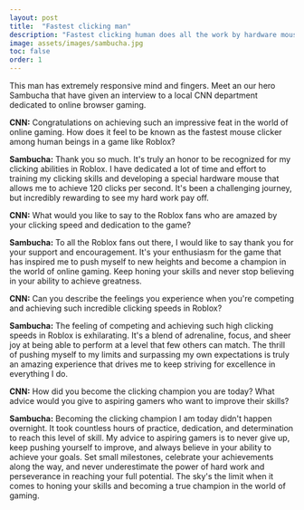 ```yaml
---
layout: post
title:  "Fastest clicking man"
description: "Fastest clicking human does all the work by hardware mouse"
image: assets/images/sambucha.jpg
toc: false
order: 1
---
```

This man has extremely responsive mind and fingers.
Meet an our hero Sambucha that have given an interview to a local CNN department dedicated to online browser gaming.

**CNN:** Congratulations on achieving such an impressive feat in the world of online gaming. How does it feel to be known as the fastest mouse clicker among human beings in a game like Roblox?

**Sambucha:** Thank you so much. It's truly an honor to be recognized for my clicking abilities in Roblox. I have dedicated a lot of time and effort to training my clicking skills and developing a special hardware mouse that allows me to achieve 120 clicks per second. It's been a challenging journey, but incredibly rewarding to see my hard work pay off.

**CNN:** What would you like to say to the Roblox fans who are amazed by your clicking speed and dedication to the game?

**Sambucha:** To all the Roblox fans out there, I would like to say thank you for your support and encouragement. It's your enthusiasm for the game that has inspired me to push myself to new heights and become a champion in the world of online gaming. Keep honing your skills and never stop believing in your ability to achieve greatness.

**CNN:** Can you describe the feelings you experience when you're competing and achieving such incredible clicking speeds in Roblox?

**Sambucha:** The feeling of competing and achieving such high clicking speeds in Roblox is exhilarating. It's a blend of adrenaline, focus, and sheer joy at being able to perform at a level that few others can match. The thrill of pushing myself to my limits and surpassing my own expectations is truly an amazing experience that drives me to keep striving for excellence in everything I do.

**CNN:** How did you become the clicking champion you are today? What advice would you give to aspiring gamers who want to improve their skills?

**Sambucha:** Becoming the clicking champion I am today didn't happen overnight. It took countless hours of practice, dedication, and determination to reach this level of skill. My advice to aspiring gamers is to never give up, keep pushing yourself to improve, and always believe in your ability to achieve your goals. Set small milestones, celebrate your achievements along the way, and never underestimate the power of hard work and perseverance in reaching your full potential. The sky's the limit when it comes to honing your skills and becoming a true champion in the world of gaming.
